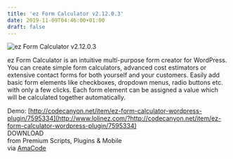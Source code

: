 ```yaml
---
title: 'ez Form Calculator v2.12.0.3'
date: 2019-11-09T04:46:00+01:00
draft: false
---
```


![ez Form Calculator v2.12.0.3](http://www.codelist.cc/uploads/posts/2019-11/1573218429_ez-form-calculator.jpg "ez Form Calculator v2.12.0.3")  
  
ez Form Calculator is an intuitive multi-purpose form creator for WordPress. You can create simple form calculators, advanced cost estimators or extensive contact forms for both yourself and your customers. Easily add basic form elements like checkboxes, dropdown menus, radio buttons etc. with only a few clicks. Each form element can be assigned a value which will be calculated together automatically.  
  
Demo: [http://codecanyon.net/item/ez-form-calculator-wordpress-plugin/7595334](http://www.lolinez.com/?http://codecanyon.net/item/ez-form-calculator-wordpress-plugin/7595334)  
DOWNLOAD  
from Premium Scripts, Plugins & Mobile  
via [AmaCode](https://amazcode.ooo)